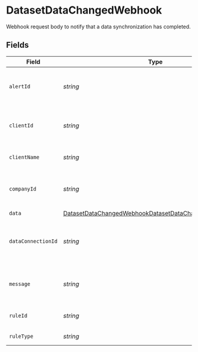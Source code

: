 # DatasetDataChangedWebhook

Webhook request body to notify that a data synchronization has completed.


## Fields

| Field                                                                                                                                   | Type                                                                                                                                    | Required                                                                                                                                | Description                                                                                                                             | Example                                                                                                                                 |
| --------------------------------------------------------------------------------------------------------------------------------------- | --------------------------------------------------------------------------------------------------------------------------------------- | --------------------------------------------------------------------------------------------------------------------------------------- | --------------------------------------------------------------------------------------------------------------------------------------- | --------------------------------------------------------------------------------------------------------------------------------------- |
| `alertId`                                                                                                                               | *string*                                                                                                                                | :heavy_minus_sign:                                                                                                                      | Unique identifier of the webhook event.                                                                                                 |                                                                                                                                         |
| `clientId`                                                                                                                              | *string*                                                                                                                                | :heavy_minus_sign:                                                                                                                      | Unique identifier for your client in Codat.                                                                                             |                                                                                                                                         |
| `clientName`                                                                                                                            | *string*                                                                                                                                | :heavy_minus_sign:                                                                                                                      | Name of your client in Codat.                                                                                                           |                                                                                                                                         |
| `companyId`                                                                                                                             | *string*                                                                                                                                | :heavy_minus_sign:                                                                                                                      | Unique identifier for your SMB in Codat.                                                                                                | 8a210b68-6988-11ed-a1eb-0242ac120002                                                                                                    |
| `data`                                                                                                                                  | [DatasetDataChangedWebhookDatasetDataChangedWebhookData](../../models/shared/datasetdatachangedwebhookdatasetdatachangedwebhookdata.md) | :heavy_minus_sign:                                                                                                                      | N/A                                                                                                                                     |                                                                                                                                         |
| `dataConnectionId`                                                                                                                      | *string*                                                                                                                                | :heavy_minus_sign:                                                                                                                      | Unique identifier for a company's data connection.                                                                                      | 2e9d2c44-f675-40ba-8049-353bfcb5e171                                                                                                    |
| `message`                                                                                                                               | *string*                                                                                                                                | :heavy_minus_sign:                                                                                                                      | A human readable message about the webhook.                                                                                             |                                                                                                                                         |
| `ruleId`                                                                                                                                | *string*                                                                                                                                | :heavy_minus_sign:                                                                                                                      | Unique identifier for the rule.                                                                                                         |                                                                                                                                         |
| `ruleType`                                                                                                                              | *string*                                                                                                                                | :heavy_minus_sign:                                                                                                                      | The type of rule.                                                                                                                       |                                                                                                                                         |